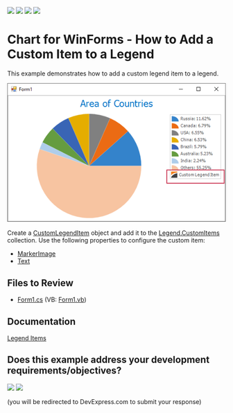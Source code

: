 <!-- default badges list -->
![](https://img.shields.io/endpoint?url=https://codecentral.devexpress.com/api/v1/VersionRange/128572500/22.2.2%2B)
[![](https://img.shields.io/badge/Open_in_DevExpress_Support_Center-FF7200?style=flat-square&logo=DevExpress&logoColor=white)](https://supportcenter.devexpress.com/ticket/details/T374906)
[![](https://img.shields.io/badge/📖_How_to_use_DevExpress_Examples-e9f6fc?style=flat-square)](https://docs.devexpress.com/GeneralInformation/403183)
[![](https://img.shields.io/badge/💬_Leave_Feedback-feecdd?style=flat-square)](#does-this-example-address-your-development-requirementsobjectives)
<!-- default badges end -->
<!-- default file list -->

# Chart for WinForms - How to Add a Custom Item to a Legend

This example demonstrates how to add a custom legend item to a legend.

![Custom Legend Item](/images/Chart.png)

Create a [CustomLegendItem](https://docs.devexpress.com/CoreLibraries/DevExpress.XtraCharts.CustomLegendItem?v=22.2) object and add it to the [Legend.CustomItems](https://docs.devexpress.com/CoreLibraries/DevExpress.XtraCharts.LegendBase.CustomItems?v=22.2) collection. Use the following properties to configure the custom item:

* [MarkerImage](https://docs.devexpress.com/CoreLibraries/DevExpress.XtraCharts.CustomLegendItem.MarkerImage?v=22.2&p=netframework)
* [Text](https://docs.devexpress.com/CoreLibraries/DevExpress.XtraCharts.CustomLegendItem.Text?v=22.2)

## Files to Review

* [Form1.cs](./CS/CustomLegendItemSample/Form1.cs) (VB: [Form1.vb](./VB/CustomLegendItemSample/Form1.vb))

## Documentation

[Legend Items](https://docs.devexpress.com/WindowsForms/115949/controls-and-libraries/chart-control/legends/legend-items?v=22.2&p=netframework)



<!-- feedback -->
## Does this example address your development requirements/objectives?

[<img src="https://www.devexpress.com/support/examples/i/yes-button.svg"/>](https://www.devexpress.com/support/examples/survey.xml?utm_source=github&utm_campaign=winforms-chart-add-a-custom-legend-item&~~~was_helpful=yes) [<img src="https://www.devexpress.com/support/examples/i/no-button.svg"/>](https://www.devexpress.com/support/examples/survey.xml?utm_source=github&utm_campaign=winforms-chart-add-a-custom-legend-item&~~~was_helpful=no)

(you will be redirected to DevExpress.com to submit your response)
<!-- feedback end -->
